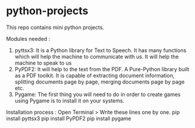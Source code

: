 # python-projects
This repo contains mini python projects.


Modules needed :
1. pyttsx3: It is a Python library for Text to Speech. It has many functions which will help the machine to communicate with us. It will help the machine to speak to us
2. PyPDF2: It will help to the text from the PDF. A Pure-Python library built as a PDF toolkit. It is capable of extracting document information, splitting documents page by page, merging documents page by page etc.
3. Pygame: The first thing you will need to do in order to create games using Pygame is to install it on your systems. 


Installation process :
Open Terminal > Write these lines one by one.
pip install pyttsx3
pip install PyPDF2
pip install pygame
